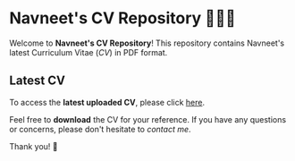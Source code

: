 # Navneet's CV Repository 📄👨‍💻

Welcome to **Navneet's CV Repository**! This repository contains Navneet's latest Curriculum Vitae (*CV*) in PDF format.

## Latest CV

To access the **latest uploaded CV**, please click [here](https://github.com/NavneetKishanS/CV/blob/main/Navneet_Resume.pdf).

Feel free to **download** the CV for your reference. If you have any questions or concerns, please don't hesitate to *contact me*.

Thank you! 🙏
